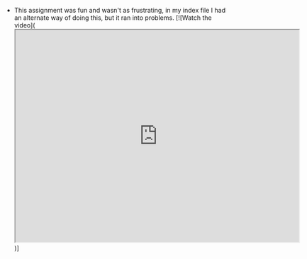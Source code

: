 * This assignment was fun and wasn't as frustrating, in my index file I had an alternate way of doing this, but it ran into problems.
[![Watch the video](<iframe src="https://drive.google.com/file/d/1qpeV959pV_hQ3ZeOhpD2R-usYxXsv4l_/preview" width="640" height="480"></iframe>)]